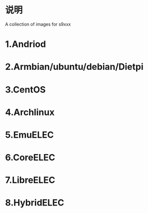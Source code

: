 # 说明
A collection of images for s9xxx

# 1.Andriod

# 2.Armbian/ubuntu/debian/Dietpi


# 3.CentOS


# 4.Archlinux


# 5.EmuELEC


# 6.CoreELEC


# 7.LibreELEC


# 8.HybridELEC
